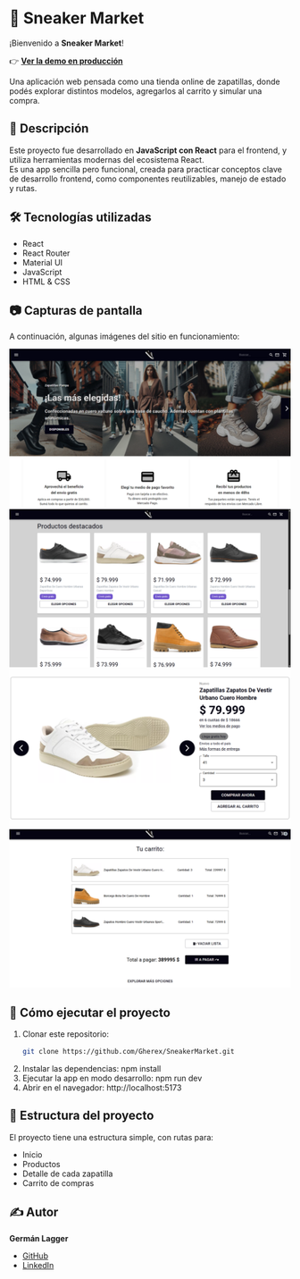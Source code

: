 # 👟 Sneaker Market

¡Bienvenido a **Sneaker Market**!  

👉 **[Ver la demo en producción](https://sneakermarket.netlify.app/)**

Una aplicación web pensada como una tienda online de zapatillas, donde podés explorar distintos modelos, agregarlos al carrito y simular una compra.

## 📖 Descripción
Este proyecto fue desarrollado en **JavaScript con React** para el frontend, y utiliza herramientas modernas del ecosistema React.  
Es una app sencilla pero funcional, creada para practicar conceptos clave de desarrollo frontend, como componentes reutilizables, manejo de estado y rutas.

## 🛠️ Tecnologías utilizadas
- React
- React Router
- Material UI
- JavaScript
- HTML & CSS

## 📷 Capturas de pantalla
A continuación, algunas imágenes del sitio en funcionamiento:

![Home](images/inicio.png)
![Catálogo](images/catalogo.png)
![Detalle de producto](images/vista-detalles.png)
![Carrito](images/carrito.png)

## 🚀 Cómo ejecutar el proyecto
1. Clonar este repositorio:
   ```sh
   git clone https://github.com/Gherex/SneakerMarket.git
   ```
2. Instalar las dependencias: npm install
3. Ejecutar la app en modo desarrollo: npm run dev
4. Abrir en el navegador: http://localhost:5173

## 📁 Estructura del proyecto
El proyecto tiene una estructura simple, con rutas para:

- Inicio
- Productos
- Detalle de cada zapatilla
- Carrito de compras

## ✍️ Autor
**Germán Lagger**  
- [GitHub](https://github.com/Gherex)
- [LinkedIn](https://www.linkedin.com/in/germanlagger/)
